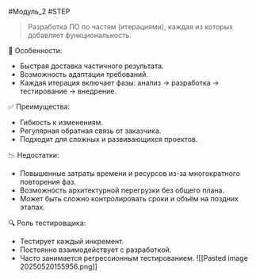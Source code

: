 #Модуль_2 #STEP
> Разработка ПО по частям (итерациями), каждая из которых добавляет функциональность.

 🔹 Особенности:
- Быстрая доставка частичного результата.
- Возможность адаптации требований.
- Каждая итерация включает фазы: анализ → разработка → тестирование → внедрение.

 ✅ Преимущества:
- Гибкость к изменениям.
- Регулярная обратная связь от заказчика.
- Подходит для сложных и развивающихся проектов.

 📉 Недостатки:
- Повышенные затраты времени и ресурсов из-за многократного повторения фаз.
- Возможность архитектурной перегрузки без общего плана.
- Может быть сложно контролировать сроки и объём на поздних этапах.

 🔍 Роль тестировщика:
- Тестирует каждый инкремент.
- Постоянно взаимодействует с разработкой.
- Часто занимается регрессионным тестированием.
![[Pasted image 20250520155956.png]]